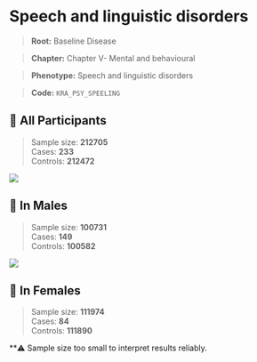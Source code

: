 # Speech and linguistic disorders

> **Root:** Baseline Disease  

> **Chapter:** Chapter V- Mental and behavioural  

> **Phenotype:** Speech and linguistic disorders  

> **Code:** `KRA_PSY_SPEELING`

## 🧪 All Participants  
> Sample size: **212705**  
> Cases: **233**  
> Controls: **212472**
<img src="/Disease/Figures/ALL/Incidence/KRA_PSY_SPEELING.png"/>
<CsvTable src="/Disease/Data/ALL/Incidence/COX_KRA_PSY_SPEELING.csv" label="🔍 View full results" />

## 👨 In Males  
> Sample size: **100731**  
> Cases: **149**  
> Controls: **100582**
<img src="/Disease/Figures/Male/Incidence/KRA_PSY_SPEELING.png"/>
<CsvTable src="/Disease/Data/Male/Incidence/COX_KRA_PSY_SPEELING.csv" label="🔍 View full results" />

## 👩 In Females  
> Sample size: **111974**  
> Cases: **84**  
> Controls: **111890**

**⚠️ Sample size too small to interpret results reliably.

